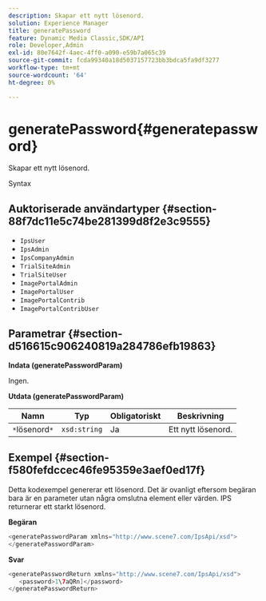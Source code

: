 ```yaml
---
description: Skapar ett nytt lösenord.
solution: Experience Manager
title: generatePassword
feature: Dynamic Media Classic,SDK/API
role: Developer,Admin
exl-id: 80e7642f-4aec-4ff0-a090-e59b7a065c39
source-git-commit: fcda99340a18d5037157723bb3bdca5fa9df3277
workflow-type: tm+mt
source-wordcount: '64'
ht-degree: 0%

---
```


# generatePassword{#generatepassword}

Skapar ett nytt lösenord.

Syntax

## Auktoriserade användartyper {#section-88f7dc11e5c74be281399d8f2e3c9555}

* `IpsUser`
* `IpsAdmin`
* `IpsCompanyAdmin`
* `TrialSiteAdmin`
* `TrialSiteUser`
* `ImagePortalAdmin`
* `ImagePortalUser`
* `ImagePortalContrib`
* `ImagePortalContribUser`

## Parametrar {#section-d516615c906240819a284786efb19863}

**Indata (generatePasswordParam)**

Ingen.

**Utdata (generatePasswordParam)**

| Namn | Typ | Obligatoriskt | Beskrivning |
|---|---|---|---|
| `*`lösenord`*` | `xsd:string` | Ja | Ett nytt lösenord. |

## Exempel {#section-f580fefdccec46fe95359e3aef0ed17f}

Detta kodexempel genererar ett lösenord. Det är ovanligt eftersom begäran bara är en parameter utan några omslutna element eller värden. IPS returnerar ett starkt lösenord.

**Begäran**

```java
<generatePasswordParam xmlns="http://www.scene7.com/IpsApi/xsd">
</generatePasswordParam>
```

**Svar**

```java
<generatePasswordReturn xmlns="http://www.scene7.com/IpsApi/xsd">
   <password>1\7aQRn]</password>
</generatePasswordReturn>
```
